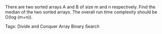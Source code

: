 There are two sorted arrays A and B of size m and n respectively. Find the median of the two sorted arrays. The overall run time complexity should be O(log (m+n)).

Tags: Divide and Conquer Array Binary Search
